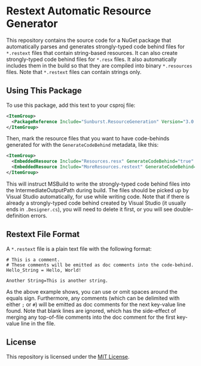 # Restext Automatic Resource Generator

This repository contains the source code for a NuGet package that automatically
parses and generates strongly-typed code behind files for `*.restext` files that
contain string-based resources. It can also create strongly-typed code behind files
for `*.resx` files. It also automatically includes them in the build so that they are
compiled into binary `*.resources` files. Note that `*.restext` files can contain strings only.

## Using This Package

To use this package, add this text to your csproj file:
```xml
<ItemGroup>
  <PackageReference Include="Sunburst.ResourceGeneration" Version="3.0.1" PrivateAssets="all" />
</ItemGroup>
```

Then, mark the resource files that you want to have code-behinds generated for
with the `GenerateCodeBehind` metadata, like this:

```xml
<ItemGroup>
  <EmbeddedResource Include="Resources.resx" GenerateCodeBehind="true" />
  <EmbeddedResource Include="MoreResources.restext" GenerateCodeBehind="true" />
</ItemGroup>
```

This will instruct MSBuild to write the strongly-typed code behind files
into the IntermediateOutputPath during build. The files should be picked up
by Visual Studio automatically, for use while writing code. Note that if there
is already a strongly-typed code behind created by Visual Studio (it usually ends
in `.Designer.cs`), you will need to delete it first, or you will see
double-definition errors.

## Restext File Format

A `*.restext` file is a plain text file with the following format:

```text
# This is a comment.
# These comments will be emitted as doc comments into the code-behind.
Hello_String = Hello, World!

Another String=This is another string.
```

As the above example shows, you can use or omit spaces around the equals sign.
Furthermore, any comments (which can be delimited with either `;` or `#`) will
be emitted as doc comments for the next key-value line found. Note that blank
lines are ignored, which has the side-effect of merging any top-of-file
comments into the doc comment for the first key-value line in the file.

## License

This repository is licensed under the [MIT License](./LICENSE.md).
